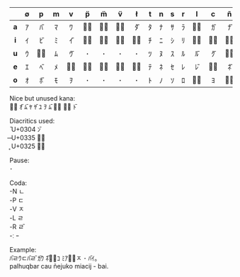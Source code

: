 |     | ∅ | p | m | v | p̈ | m̈ | v̈ | ł | t | n | s | r | l | c | ñ | j | k | h |
|:---:|:---:|:---:|:---:|:---:|:---:|:---:|:---:|:---:|:---:|:---:|:---:|:---:|:---:|:---:|:---:|:---:|:---:|:---:|
|**a**| ｱ | ﾊ̄ | ﾏ | ﾜ  | ﾊ̥ | ﾏ̥ | ﾜ̵| ﾀ̄ | ﾀ | ﾅ | ｻ | ﾗ | ﾗ̥ | ｶ̄ | ﾅ̄ | ｻ̄ | ｶ | ﾊ |
|**i**| ｲ | ﾋ̄ | ﾐ | ｲ̄ | ﾋ̵| ﾐ̥ | ｲ̵| ﾁ̥ | ﾁ | ﾆ | ｼ | ﾘ | ﾘ̥ | ｷ̥ | ﾆ̥ | ｼ̵| ｷ | ﾋ |
|**u**| ｳ | ﾌ̥ | ﾑ | ｳ̄ | ･   | ･   | ･   | ･  | ﾂ | ﾇ | ｽ | ﾙ | ﾙ̄ |ｸ̄ | ﾇ̥ | ｽ̵| ｸ | ﾌ |
|**e**| ｴ | ﾍ̄ | ﾒ | ｴ̵| ﾍ̵| ﾒ̥ | ｴ̥ | ﾃ̵| ﾃ | ﾈ | ｾ | ﾚ | ﾚ̄ | ｹ̵| ﾈ̄ | ｾ̄ | ｹ | ﾍ |
|**o**| ｵ | ﾎ̄ | ﾓ | ｦ  | ･   | ･   | ･   | ･  | ﾄ | ﾉ | ｿ | ﾛ | ﾛ̥ | ﾖ | ﾉ̵| ｿ̵| ｺ | ﾎ |

Nice but unused kana:  
ｸ̵	ｵ̄ 	ﾑ̄ 	ﾔ	ﾔ̄ 	ﾕ	ｦ	ﾑ̄ 	ｸ̵	ﾗ̵	ﾄ̄ 

Diacritics used:  
 ̄  U+0304 ﾝ̄  
 ̶ U+0335 ﾝ̵  
 ̥  U+0325 ﾝ̥  

Pause:  
･

Coda:  
-N ﾤ  
-P ﾧ  
-V ﾸ  
-L ﾩ  
-R ﾩ̄  
-ː ｰ  


Example:  
ﾊ̄ﾩｳﾧﾊ̄ﾩ̄  ｶ̄ｳ  ﾈ̄ｽ̵ｺ  ﾐｱｷ̥ﾸ ･ ﾊ̄ｲ｡  
palhuqbar cau ñejuko miacij - bai.
